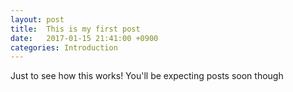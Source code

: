 ```yaml
---
layout: post
title:  This is my first post
date:   2017-01-15 21:41:00 +0900
categories: Introduction
---
```

Just to see how this works! You'll be expecting posts soon though
